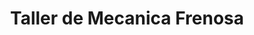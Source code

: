 ---
title: "Taller de Mecanica Frenosa"
url: /wanchaq/taller-de-mecanica-frenosa/
shop: Autowerkstatt
---